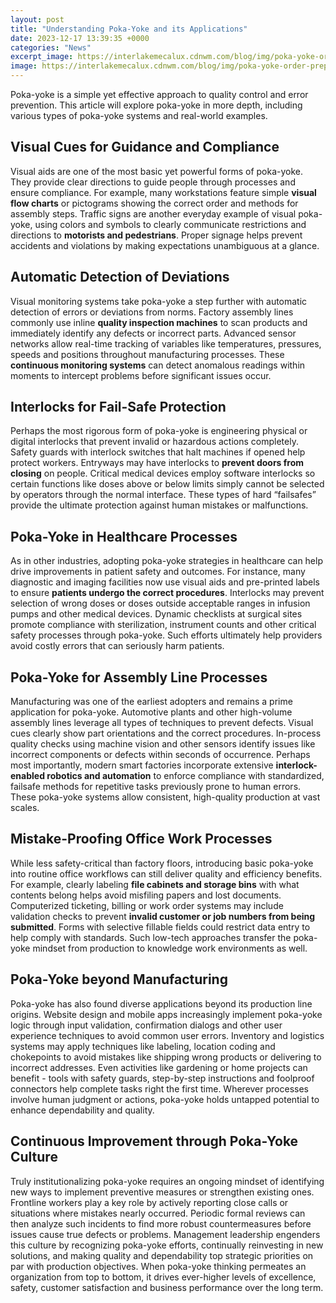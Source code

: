 ```yaml
---
layout: post
title: "Understanding Poka-Yoke and its Applications"
date: 2023-12-17 13:39:35 +0000
categories: "News"
excerpt_image: https://interlakemecalux.cdnwm.com/blog/img/poka-yoke-order-preparation.1.10.jpg
image: https://interlakemecalux.cdnwm.com/blog/img/poka-yoke-order-preparation.1.10.jpg
---
```


Poka-yoke is a simple yet effective approach to quality control and error prevention. This article will explore poka-yoke in more depth, including various types of poka-yoke systems and real-world examples.
## Visual Cues for Guidance and Compliance  
Visual aids are one of the most basic yet powerful forms of poka-yoke. They provide clear directions to guide people through processes and ensure compliance. For example, many workstations feature simple **visual flow charts** or pictograms showing the correct order and methods for assembly steps. Traffic signs are another everyday example of visual poka-yoke, using colors and symbols to clearly communicate restrictions and directions to **motorists and pedestrians**. Proper signage helps prevent accidents and violations by making expectations unambiguous at a glance.
## Automatic Detection of Deviations
Visual monitoring systems take poka-yoke a step further with automatic detection of errors or deviations from norms. Factory assembly lines commonly use inline **quality inspection machines** to scan products and immediately identify any defects or incorrect parts. Advanced sensor networks allow real-time tracking of variables like temperatures, pressures, speeds and positions throughout manufacturing processes. These **continuous monitoring systems** can detect anomalous readings within moments to intercept problems before significant issues occur.
## Interlocks for Fail-Safe Protection  
Perhaps the most rigorous form of poka-yoke is engineering physical or digital interlocks that prevent invalid or hazardous actions completely. Safety guards with interlock switches that halt machines if opened help protect workers. Entryways may have interlocks to **prevent doors from closing** on people. Critical medical devices employ software interlocks so certain functions like doses above or below limits simply cannot be selected by operators through the normal interface. These types of hard “failsafes” provide the ultimate protection against human mistakes or malfunctions.
## Poka-Yoke in Healthcare Processes
As in other industries, adopting poka-yoke strategies in healthcare can help drive improvements in patient safety and outcomes. For instance, many diagnostic and imaging facilities now use visual aids and pre-printed labels to ensure **patients undergo the correct procedures**. Interlocks may prevent selection of wrong doses or doses outside acceptable ranges in infusion pumps and other medical devices. Dynamic checklists at surgical sites promote compliance with sterilization, instrument counts and other critical safety processes through poka-yoke. Such efforts ultimately help providers avoid costly errors that can seriously harm patients.
## Poka-Yoke for Assembly Line Processes 
Manufacturing was one of the earliest adopters and remains a prime application for poka-yoke. Automotive plants and other high-volume assembly lines leverage all types of techniques to prevent defects. Visual cues clearly show part orientations and the correct procedures. In-process quality checks using machine vision and other sensors identify issues like incorrect components or defects within seconds of occurrence. Perhaps most importantly, modern smart factories incorporate extensive **interlock-enabled robotics and automation** to enforce compliance with standardized, failsafe methods for repetitive tasks previously prone to human errors. These poka-yoke systems allow consistent, high-quality production at vast scales.
## Mistake-Proofing Office Work Processes
While less safety-critical than factory floors, introducing basic poka-yoke into routine office workflows can still deliver quality and efficiency benefits. For example, clearly labeling **file cabinets and storage bins** with what contents belong helps avoid misfiling papers and lost documents. Computerized ticketing, billing or work order systems may include validation checks to prevent **invalid customer or job numbers from being submitted**. Forms with selective fillable fields could restrict data entry to help comply with standards. Such low-tech approaches transfer the poka-yoke mindset from production to knowledge work environments as well.
## Poka-Yoke beyond Manufacturing  
Poka-yoke has also found diverse applications beyond its production line origins. Website design and mobile apps increasingly implement poka-yoke logic through input validation, confirmation dialogs and other user experience techniques to avoid common user errors. Inventory and logistics systems may apply techniques like labeling, location coding and chokepoints to avoid mistakes like shipping wrong products or delivering to incorrect addresses. Even activities like gardening or home projects can benefit - tools with safety guards, step-by-step instructions and foolproof connectors help complete tasks right the first time. Wherever processes involve human judgment or actions, poka-yoke holds untapped potential to enhance dependability and quality.
## Continuous Improvement through Poka-Yoke Culture
Truly institutionalizing poka-yoke requires an ongoing mindset of identifying new ways to implement preventive measures or strengthen existing ones. Frontline workers play a key role by actively reporting close calls or situations where mistakes nearly occurred. Periodic formal reviews can then analyze such incidents to find more robust countermeasures before issues cause true defects or problems. Management leadership engenders this culture by recognizing poka-yoke efforts, continually reinvesting in new solutions, and making quality and dependability top strategic priorities on par with production objectives. When poka-yoke thinking permeates an organization from top to bottom, it drives ever-higher levels of excellence, safety, customer satisfaction and business performance over the long term.